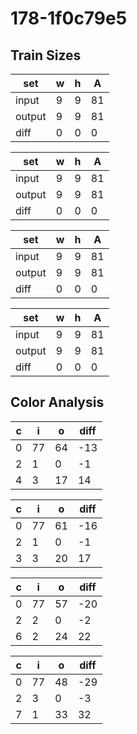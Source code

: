 # 178-1f0c79e5
## Train Sizes

|set|w|h|A|
|---|---|---|---|
|input|9|9|81|
|output|9|9|81|
|diff|0|0|0|


|set|w|h|A|
|---|---|---|---|
|input|9|9|81|
|output|9|9|81|
|diff|0|0|0|


|set|w|h|A|
|---|---|---|---|
|input|9|9|81|
|output|9|9|81|
|diff|0|0|0|


|set|w|h|A|
|---|---|---|---|
|input|9|9|81|
|output|9|9|81|
|diff|0|0|0|


## Color Analysis

|c|i|o|diff|
|---|---|---|---|
|0|77|64|-13|
|2|1|0|-1|
|4|3|17|14|


|c|i|o|diff|
|---|---|---|---|
|0|77|61|-16|
|2|1|0|-1|
|3|3|20|17|


|c|i|o|diff|
|---|---|---|---|
|0|77|57|-20|
|2|2|0|-2|
|6|2|24|22|


|c|i|o|diff|
|---|---|---|---|
|0|77|48|-29|
|2|3|0|-3|
|7|1|33|32|

